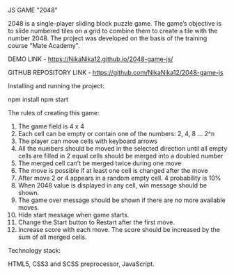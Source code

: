 JS GAME "2048"

2048 is a single-player sliding block puzzle game. The game’s objective is to slide numbered tiles on a grid to combine them to create a tile with the number 2048. The project was developed on the basis of the training course "Mate Academy".

DEMO LINK - https://NikaNika12.github.io/2048-game-js/

GITHUB REPOSITORY LINK - https://github.com/NikaNika12/2048-game-js

Installing and running the project:

npm install
npm start

The rules of creating this game:

1. The game field is 4 x 4
2. Each cell can be empty or contain one of the numbers: 2, 4, 8 ... 2^n
3. The player can move cells with keyboard arrows
4. All the numbers should be moved in the selected direction until all empty cells are filled in 2 equal cells should be merged into a doubled number
5. The merged cell can’t be merged twice during one move
6. The move is possible if at least one cell is changed after the move
7. After move 2 or 4 appears in a random empty cell. 4 probability is 10%
8. When 2048 value is displayed in any cell, win message should be shown.
9. The game over message should be shown if there are no more available moves.
10. Hide start message when game starts.
11. Change the Start button to Restart after the first move.
12. Increase score with each move. The score should be increased by the sum of all merged cells.

Technology stack:

HTML5,
CSS3 and SCSS preprocessor,
JavaScript.
